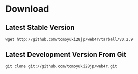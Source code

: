 Download
=========

Latest Stable Version
------------------------------
    wget http://github.com/tomoyuki28jp/web4r/tarball/v0.2.9

Latest Development Version From Git
--------------------------------------------
    git clone git://github.com/tomoyuki28jp/web4r.git
